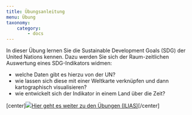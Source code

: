 ```yaml
---
title: Übungsanleitung
menu: Übung
taxonomy:
    category:
        - docs
---
```

In dieser Übung lernen Sie die Sustainable Development Goals (SDG) der United Nations kennen. Dazu werden Sie sich der Raum-zeitlichen Auswertung eines SDG-Indikators widmen:
+ welche Daten gibt es hierzu von der UN?
+ wie lassen sich diese mit einer Weltkarte verknüpfen und dann kartographisch
visualisieren?
+ wie entwickelt sich der Indikator in einem Land über die Zeit?

[center]<a href="https://ilias.opengeoedu.de/ilias/goto.php?target=lm_149&client_id=opengeoedu" markdown="1" target="_blank">![](/images/exercise.png?resize=200)Hier geht es weiter zu den Übungen (ILIAS)</a>[/center]
